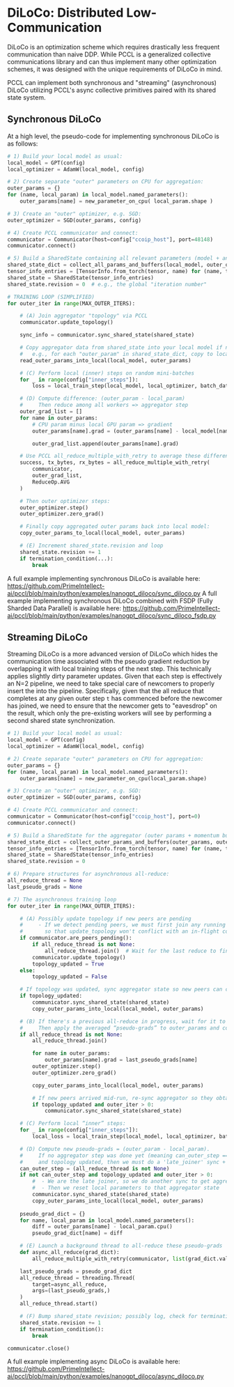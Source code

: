 # DiLoCo: Distributed Low-Communication

DiLoCo is an optimization scheme which requires drastically less frequent communication
than naive DDP.
While PCCL is a generalized collective communications library and can thus implement many other optimization schemes,
it was designed with the unique requirements of DiLoCo in mind.

PCCL can implement both synchronous and "streaming" (asynchronous) DiLoCo utilizing PCCL's
async collective primitives paired with its shared state system.

## Synchronous DiLoCo
At a high level, the pseudo-code for implementing synchronous DiLoCo is as follows:
```python
# 1) Build your local model as usual:
local_model = GPT(config)
local_optimizer = AdamW(local_model, config)

# 2) Create separate "outer" parameters on CPU for aggregation:
outer_params = {}
for (name, local_param) in local_model.named_parameters():
    outer_params[name] = new_parameter_on_cpu( local_param.shape )

# 3) Create an "outer" optimizer, e.g. SGD:
outer_optimizer = SGD(outer_params, config)

# 4) Create PCCL communicator and connect:
communicator = Communicator(host=config["ccoip_host"], port=48148)
communicator.connect()

# 5) Build a SharedState containing all relevant parameters (model + any momentum buffers, etc.):
shared_state_dict = collect_all_params_and_buffers(local_model, outer_optimizer)
tensor_info_entries = [TensorInfo.from_torch(tensor, name) for (name, tensor) in shared_state_dict.items()]
shared_state = SharedState(tensor_info_entries)
shared_state.revision = 0  # e.g., the global "iteration number"

# TRAINING LOOP (SIMPLIFIED)
for outer_iter in range(MAX_OUTER_ITERS):

    # (A) Join aggregator "topology" via PCCL
    communicator.update_topology()

    sync_info = communicator.sync_shared_state(shared_state)

    # Copy aggregator data from shared_state into your local model if needed:
    #   e.g., for each "outer_param" in shared_state_dict, copy to local_model
    read_outer_params_into_local(local_model, outer_params)

    # (C) Perform local (inner) steps on random mini-batches
    for _ in range(config["inner_steps"]):
        loss = local_train_step(local_model, local_optimizer, batch_data())

    # (D) Compute difference: (outer_param - local_param)
    #     Then reduce among all workers => aggregator step
    outer_grad_list = []
    for name in outer_params:
        # CPU param minus local GPU param => gradient
        outer_params[name].grad = (outer_params[name] - local_model[name].cpu_data())

        outer_grad_list.append(outer_params[name].grad)

    # Use PCCL all_reduce_multiple_with_retry to average these differences:
    success, tx_bytes, rx_bytes = all_reduce_multiple_with_retry(
        communicator,
        outer_grad_list,
        ReduceOp.AVG
    )

    # Then outer optimizer steps:
    outer_optimizer.step()
    outer_optimizer.zero_grad()

    # Finally copy aggregated outer params back into local model:
    copy_outer_params_to_local(local_model, outer_params)

    # (E) Increment shared_state.revision and loop
    shared_state.revision += 1
    if termination_condition(...):
        break
```

A full example implementing synchronous DiLoCo is available here: https://github.com/PrimeIntellect-ai/pccl/blob/main/python/examples/nanogpt_diloco/sync_diloco.py
A full example implementing synchronous DiLoCo combined with FSDP (Fully Sharded Data Parallel) is available here: https://github.com/PrimeIntellect-ai/pccl/blob/main/python/examples/nanogpt_diloco/sync_diloco_fsdp.py

## Streaming DiLoCo

Streaming DiLoCo is a more advanced version of DiLoCo which hides the communication time associated with the pseudo gradient reduction by
overlapping it with local training steps of the next step.
This technically applies slightly dirty parameter updates.
Given that each step is effectively an N=2 pipeline, we need to take special care of newcomers to properly insert the into the pipeline.
Specifically, given that the all reduce that completes at any given outer step `t` has commenced before the newcomer has joined, we need to ensure that the newcomer
gets to "eavesdrop" on the result, which only the pre-existing workers will see by performing a second shared state synchronization.

```python
# 1) Build your local model as usual:
local_model = GPT(config)
local_optimizer = AdamW(local_model, config)

# 2) Create separate "outer" parameters on CPU for aggregation:
outer_params = {}
for (name, local_param) in local_model.named_parameters():
    outer_params[name] = new_parameter_on_cpu(local_param.shape)

# 3) Create an "outer" optimizer, e.g. SGD:
outer_optimizer = SGD(outer_params, config)

# 4) Create PCCL communicator and connect:
communicator = Communicator(host=config["ccoip_host"], port=0)
communicator.connect()

# 5) Build a SharedState for the aggregator (outer params + momentum buffers), and set revision=0
shared_state_dict = collect_outer_params_and_buffers(outer_params, outer_optimizer)
tensor_info_entries = [TensorInfo.from_torch(tensor, name) for (name, tensor) in shared_state_dict.items()]
shared_state = SharedState(tensor_info_entries)
shared_state.revision = 0

# 6) Prepare structures for asynchronous all-reduce:
all_reduce_thread = None
last_pseudo_grads = None

# 7) The asynchronous training loop
for outer_iter in range(MAX_OUTER_ITERS):

    # (A) Possibly update topology if new peers are pending
    #     - If we detect pending peers, we must first join any running all-reduce thread
    #       so that update_topology won't conflict with an in-flight collective
    if communicator.are_peers_pending():
        if all_reduce_thread is not None:
            all_reduce_thread.join()  # Wait for the last reduce to finish
        communicator.update_topology()
        topology_updated = True
    else:
        topology_updated = False

    # If topology was updated, sync aggregator state so new peers can catch up
    if topology_updated:
        communicator.sync_shared_state(shared_state)
        copy_outer_params_into_local(local_model, outer_params)

    # (B) If there's a previous all-reduce in progress, wait for it to finish.
    #     Then apply the averaged “pseudo-grads” to outer_params and copy aggregator back locally.
    if all_reduce_thread is not None:
        all_reduce_thread.join()

        for name in outer_params:
            outer_params[name].grad = last_pseudo_grads[name]
        outer_optimizer.step()
        outer_optimizer.zero_grad()

        copy_outer_params_into_local(local_model, outer_params)

        # If new peers arrived mid-run, re-sync aggregator so they obtain the updated state
        if topology_updated and outer_iter > 0:
            communicator.sync_shared_state(shared_state)

    # (C) Perform local “inner” steps:
    for _ in range(config["inner_steps"]):
        local_loss = local_train_step(local_model, local_optimizer, batch_data())

    # (D) Compute new pseudo-grads = (outer_param - local_param).
    #     If no aggregator step was done yet (meaning can_outer_step == False in the code),
    #     and topology updated, then we must do a 'late_joiner' sync + reset local model to aggregator.
    can_outer_step = (all_reduce_thread is not None)
    if not can_outer_step and topology_updated and outer_iter > 0:
        #  - We are the late joiner, so we do another sync to get aggregator
        #  - Then we reset local parameters to that aggregator state
        communicator.sync_shared_state(shared_state)
        copy_outer_params_into_local(local_model, outer_params)
    
    pseudo_grad_dict = {}
    for name, local_param in local_model.named_parameters():
        diff = outer_params[name] - local_param.cpu()
        pseudo_grad_dict[name] = diff

    # (E) Launch a background thread to all-reduce these pseudo-grads
    def async_all_reduce(grad_dict):
        all_reduce_multiple_with_retry(communicator, list(grad_dict.values()), op=ReduceOp.AVG)

    last_pseudo_grads = pseudo_grad_dict
    all_reduce_thread = threading.Thread(
        target=async_all_reduce,
        args=(last_pseudo_grads,)
    )
    all_reduce_thread.start()

    # (F) Bump shared_state revision; possibly log, check for termination, etc.
    shared_state.revision += 1
    if termination_condition():
        break

communicator.close()
```

A full example implementing async DiLoCo is available here: https://github.com/PrimeIntellect-ai/pccl/blob/main/python/examples/nanogpt_diloco/async_diloco.py
